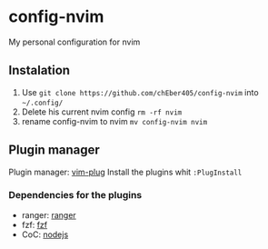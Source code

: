 # config-nvim
My personal configuration for nvim

## Instalation
1. Use `git clone https://github.com/chEber405/config-nvim` into `~/.config/`
1. Delete his current nvim config `rm -rf nvim`
1. rename config-nvim to nvim `mv config-nvim nvim`

## Plugin manager
Plugin manager: [vim-plug](https://github.com/junegunn/vim-plug)
Install the plugins whit `:PlugInstall`

### Dependencies for the plugins
- ranger:  [ranger](https://github.com/ranger/ranger)
- fzf: [fzf](https://github.com/junegunn/fzf)
- CoC: [nodejs](https://nodejs.org/en/download/)
